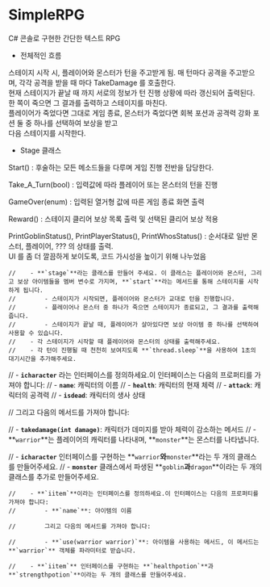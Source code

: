 # SimpleRPG
C# 콘솔로 구현한 간단한 텍스트 RPG

- 전체적인 흐름

스테이지 시작 시, 플레이어와 몬스터가 턴을 주고받게 됨. 매 턴마다 공격을 주고받으며, 각각 공격을 받을 때 마다 TakeDamage 를 호출한다.</br>
현재 스테이지가 끝날 때 까지 서로의 정보가 턴 진행 상황에 따라 갱신되어 출력된다. 한 쪽이 죽으면 그 결과를 출력하고 스테이지를 마친다.</br> 
플레이어가 죽었다면 그대로 게임 종료, 몬스터가 죽었다면 회복 포션과 공격력 강화 포션 둘 중 하나를 선택하여 보상을 받고</br> 다음 스테이지를 시작한다.


- Stage 클래스

Start() : 후술하는 모든 메소드들을 다루며 게임 진행 전반을 담당한다. 

Take_A_Turn(bool) : 입력값에 따라 플레이어 또는 몬스터의 턴을 진행 

GameOver(enum) : 입력된 열거형 값에 따른 게임 종료 화면 출력

Reward() : 스테이지 클리어 보상 목록 출력 및 선택된 클리어 보상 적용

PrintGoblinStatus(), PrintPlayerStatus(), PrintWhosStatus() : 순서대로 일반 몬스터, 플레이어, ??? 의 상태를 출력.</br> UI 를 좀 더 깔끔하게 보이도록, 코드 가시성을 높이기 위해 나누었음

 
    //    - **`stage`**라는 클래스를 만들어 주세요. 이 클래스는 플레이어와 몬스터, 그리고 보상 아이템들을 멤버 변수로 가지며, **`start`**라는 메서드를 통해 스테이지를 시작하게 됩니다.
    //        - 스테이지가 시작되면, 플레이어와 몬스터가 교대로 턴을 진행합니다.
    //        - 플레이어나 몬스터 중 하나가 죽으면 스테이지가 종료되고, 그 결과를 출력해줍니다.
    //        - 스테이지가 끝날 때, 플레이어가 살아있다면 보상 아이템 중 하나를 선택하여 사용할 수 있습니다.
    //    - 각 스테이지가 시작할 때 플레이어와 몬스터의 상태를 출력해주세요.
    //    - 각 턴이 진행될 때 천천히 보여지도록 **`thread.sleep`**을 사용하여 1초의 대기시간을 추가해주세요.

//    - **`icharacter`** 라는 인터페이스를 정의하세요.이 인터페이스는 다음의 프로퍼티를 가져야 합니다:
//        - **`name`**: 캐릭터의 이름
//        - **`health`**: 캐릭터의 현재 체력
//        - **`attack`**: 캐릭터의 공격력
//        - **`isdead`**: 캐릭터의 생사 상태

//        그리고 다음의 메서드를 가져야 합니다:

//        - **`takedamage(int damage)`**: 캐릭터가 데미지를 받아 체력이 감소하는 메서드
//        - **`warrior`**는 플레이어의 캐릭터를 나타내며, **`monster`**는 몬스터를 나타냅니다.


//    - **`icharacter`** 인터페이스를 구현하는 **`warrior`**와**`monster`**라는 두 개의 클래스를 만들어주세요.
//        - **`monster`** 클래스에서 파생된 **`goblin`**과**`dragon`**이라는 두 개의 클래스를 추가로 만들어주세요.



    //    - **`iitem`**이라는 인터페이스를 정의하세요.이 인터페이스는 다음의 프로퍼티를 가져야 합니다:
    //        - **`name`**: 아이템의 이름

    //        그리고 다음의 메서드를 가져야 합니다:

    //        - **`use(warrior warrior)`**: 아이템을 사용하는 메서드, 이 메서드는 **`warrior`** 객체를 파라미터로 받습니다.

    //    - **`iitem`** 인터페이스를 구현하는 **`healthpotion`**과**`strengthpotion`**이라는 두 개의 클래스를 만들어주세요.

